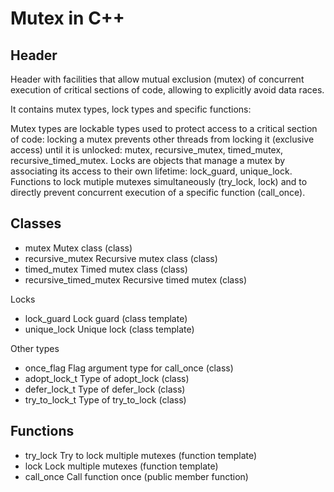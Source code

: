 # Mutex in C++

## Header

Header with facilities that allow mutual exclusion (mutex) of concurrent execution of critical sections of code, allowing to explicitly avoid data races.

It contains mutex types, lock types and specific functions:

Mutex types are lockable types used to protect access to a critical section of code: locking a mutex prevents other threads from locking it (exclusive access) until it is unlocked: mutex, recursive_mutex, timed_mutex, recursive_timed_mutex.
Locks are objects that manage a mutex by associating its access to their own lifetime: lock_guard, unique_lock.
Functions to lock mutiple mutexes simultaneously (try_lock, lock) and to directly prevent concurrent execution of a specific function (call_once).

## Classes

- mutex Mutex class (class)
- recursive_mutex Recursive mutex class (class)
- timed_mutex Timed mutex class (class)
- recursive_timed_mutex Recursive timed mutex (class)

Locks

- lock_guard Lock guard (class template)
- unique_lock Unique lock (class template)

Other types

- once_flag Flag argument type for call_once (class)
- adopt_lock_t Type of adopt_lock (class)
- defer_lock_t Type of defer_lock (class)
- try_to_lock_t Type of try_to_lock (class)

## Functions

- try_lock Try to lock multiple mutexes (function template)
- lock Lock multiple mutexes (function template)
- call_once Call function once (public member function)
